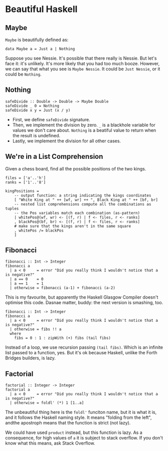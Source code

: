 # Beautiful Haskell

## Maybe

`Maybe` is beautifully defined as:

```
data Maybe a = Just a | Nothing
```

Suppose you see Nessie. It's possible that there really is Nessie. But let's face it: it's
unlikely. It's more likely that you had too much booze. However, we can say that what you see is
`Maybe Nessie`. It could be `Just Nessie`, or it could be `Nothing`.


## Nothing

```
safeDivide :: Double -> Double -> Maybe Double
safeDivide _ 0 = Nothing
safeDivide x y = Just (x / y)
```

* First, we define `safeDivide` signature.
* Then, we implement the division by zero. `_` is a blackhole variable for values we don't care about. `Nothing` is a beatiful value to return when the result is undefined.
* Lastly, we implement the division for all other cases.


## We're in a List Comprehension

Given a chess board, find all the possible positions of the two kings.

```
files = ['a'..'h']
ranks = ['1'..'8']

kingPositions = 
    -- output function: a string indicating the kings coordinates
    [ "White King at " ++ [wf, wr] ++ ", Black King at " ++ [bf, br]
    -- nested list comprehensions compute all the combinations as tuples
    -- the Pos variables match each combination (as-pattern)
    | whitePos@(wf, wr) <- [(f, r) | f <- files, r <- ranks]
    , blackPos@(bf, br) <- [(f, r) | f <- files, r <- ranks]
    # make sure that the kings aren't in the same square
    , whitePos /= blackPos
    ]
```


## Fibonacci

```
fibonacci :: Int -> Integer
fibonacci a
  | a < 0     = error "Did you really think I wouldn't notice that a is negative?"
  | a == 0    = 0
  | a == 1    = 1
  | otherwise = fibonacci (a-1) + fibonacci (a-2)
```

This is my favourite, but apparently the Haskell Glasgow Compiler doesn't optimise this code.
Dasnae matter, buddy: the next version is smashing, too.

```
fibonacci :: Int -> Integer
fibonacci a
  | a < 0     = error "Did you really think I wouldn't notice that a is negative?"
  | otherwise = fibs !! a
  where
    fibs = 0 : 1 : zipWith (+) fibs (tail fibs)
```

Instead of a loop, we use recursion passing `(tail fibs)`. Which is an infinite list passed to a function,
yes. But it's ok because Haskell, unlike the Forth Bridges builders, is lazy.


## Factorial

```
factorial :: Integer -> Integer
factorial a
  | a < 0     = error "Did you really think I wouldn't notice that a is negative?"
  | otherwise = foldl' (*) 1 [1..a]
```

The unbeautiful thing here is the `foldl'` funciton name, but it is what it is, and it
follows the Haskell naming style. It means "folding from the left", andthe apostroph means
that the function is strict (not lazy).

We could have used `product` instead, but this function is lazy. As a consequence, for
high values of `a` it is subject to stack overflow. If you don't know what this means, ask
Stack Overflow.

